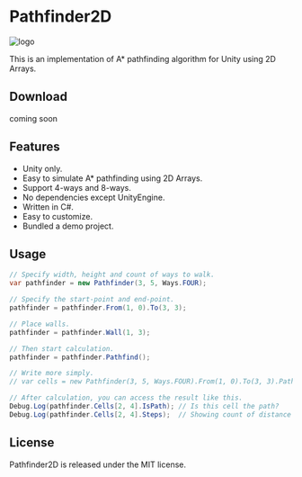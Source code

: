 Pathfinder2D
============

![logo](https://dl.dropboxusercontent.com/u/40069781/Pathfinder2D/7708b0f1e1ed639c0972977cd1fa09cb.png)

This is an implementation of A* pathfinding algorithm for Unity using 2D Arrays.

## Download
coming soon

## Features
* Unity only.
* Easy to simulate A* pathfinding using 2D Arrays.
* Support 4-ways and 8-ways.
* No dependencies except UnityEngine.
* Written in C#.
* Easy to customize.
* Bundled a demo project.

## Usage
```c#
// Specify width, height and count of ways to walk.
var pathfinder = new Pathfinder(3, 5, Ways.FOUR);

// Specify the start-point and end-point.
pathfinder = pathfinder.From(1, 0).To(3, 3);

// Place walls.
pathfinder = pathfinder.Wall(1, 3);

// Then start calculation.
pathfinder = pathfinder.Pathfind();

// Write more simply.
// var cells = new Pathfinder(3, 5, Ways.FOUR).From(1, 0).To(3, 3).Pathfind().Cells;

// After calculation, you can access the result like this.
Debug.Log(pathfinder.Cells[2, 4].IsPath); // Is this cell the path?
Debug.Log(pathfinder.Cells[2, 4].Steps);  // Showing count of distance steps.
```

## License
Pathfinder2D is released under the MIT license. 
